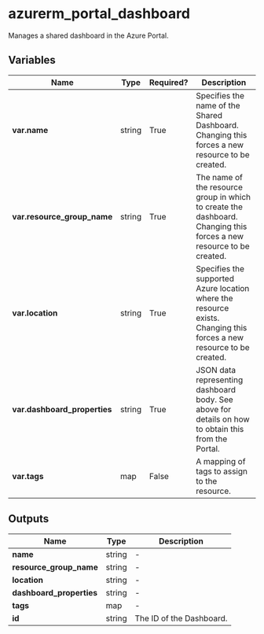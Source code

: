 # azurerm_portal_dashboard

Manages a shared dashboard in the Azure Portal.

## Variables

| Name | Type | Required? |  Description |
| ---- | ---- | --------- |  ----------- |
| **var.name** | string | True | Specifies the name of the Shared Dashboard. Changing this forces a new resource to be created. | 
| **var.resource_group_name** | string | True | The name of the resource group in which to create the dashboard. Changing this forces a new resource to be created. | 
| **var.location** | string | True | Specifies the supported Azure location where the resource exists. Changing this forces a new resource to be created. | 
| **var.dashboard_properties** | string | True | JSON data representing dashboard body. See above for details on how to obtain this from the Portal. | 
| **var.tags** | map | False | A mapping of tags to assign to the resource. | 



## Outputs

| Name | Type | Description |
| ---- | ---- | --------- | 
| **name** | string  | - | 
| **resource_group_name** | string  | - | 
| **location** | string  | - | 
| **dashboard_properties** | string  | - | 
| **tags** | map  | - | 
| **id** | string  | The ID of the Dashboard. | 